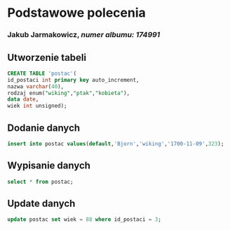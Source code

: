 # Podstawowe polecenia
### Jakub Jarmakowicz, _numer albumu: 174991_
## Utworzenie tabeli
```sql
CREATE TABLE 'postac'(
id_postaci int primary key auto_increment,
nazwa varchar(40),
rodzaj enum("wiking","ptak","kobieta"),
data date,
wiek int unsigned);
```
## Dodanie danych
```sql
insert into postac values(default,'Bjorn','wiking','1700-11-09',323);
```
## Wypisanie danych
```sql
select * from postac;
```
## Update danych
```sql
update postac set wiek = 88 where id_postaci = 3;
```

